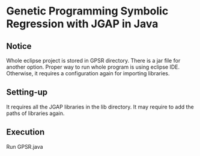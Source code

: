 # Genetic Programming Symbolic Regression with JGAP in Java

## Notice

Whole eclipse project is stored in GPSR directory. There is a jar file for another option. Proper way to run whole program is using eclipse IDE. Otherwise, it requires a configuration again for importing libraries.


## Setting-up

It requires all the JGAP libraries in the lib directory. It may require to add the paths of libraries again.


## Execution

Run GPSR.java
